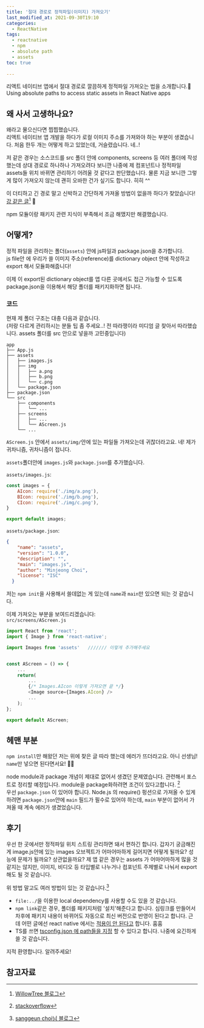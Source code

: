 ```yaml
---
title: '절대 경로로 정적파일(이미지) 가져오기'
last_modified_at: 2021-09-30T19:10
categories:
  - ReactNative
tags:
  - reactnative
  - npm
  - absolute path
  - assets
toc: true
  
---
```


리액트 네이티브 앱에서 절대 경로로 깔끔하게 정적파일 가져오는 법을 소개합니다.🥳 \
Using absolute paths to access static assets in React Native apps

## 왜 사서 고생하나요? 
왜라고 물으신다면 찝찝했습니다. \
리액트 네이티브 앱 개발을 하다가 로컬 이미지 주소를 가져와야 하는 부분이 생겼습니다. 
처음 한두 개는 어떻게 하고 있었는데, 거슬렸습니다. 네..! 

저 같은 경우는 소스코드를 src 폴더 안에 components, screens 등 여러 폴더에 작성했는데 
상대 경로로 하나하나 가져오려다 보니깐 나중에 제 컴포넌트나 정적파일 assets들 위치 바뀌면 관리하기 어려울 것 같다고 판단했습니다. 
물론 지금 보니깐 그렇게 많이 가져오지 않는데 괜히 오바한 건가 싶기도 합니다. 히히 ^^

이 더티하고 긴 경로 말고 신박하고 간단하게 가져올 방법이 없을까 하다가 찾았습니다! [강 같은 글](https://www.willowtreeapps.com/craft/react-native-tips-and-tricks-2-0-managing-static-assets-with-absolute-paths)[^fn1] 🥺

npm 모듈이랑 패키지 관련 지식이 부족해서 조금 해맸지만 해결했습니다. 

## 어떻게?
정적 파일을 관리하는 폴더(`assets`) 안에 js파일과 package.json을 추가합니다. \
js file안 에 우리가 쓸 이미지 주소(reference)를 dictionary object 안에 작성하고 export 해서 모듈화해줍니다!

이제 이 export된 dictionary object를 앱 다른 곳에서도 접근 가능할 수 있도록 
package.json을 이용해서 해당 폴더를 패키지화하면 됩니다.

### 코드 

현재 제 폴더 구조는 대충 다음과 같습니다. \
(저랑 다르게 관리하시는 분들 팁 좀 주세요..! 전 따라쟁이라 미디엄 글 찾아서 따라했습니다. assets 폴더를 src 안으로 넣을까 고민중입니다)
```
app
├── App.js
├── assets
│   ├── images.js
│   ├── img
│   │   ├── a.png
│   │   ├── b.png
│   │   └── c.png
│   └── package.json
├── package.json
└── src
    ├── components
    │   └── ...
    ├── screens
    │   ├── ...
    │   └── AScreen.js
    └── ...
```

`AScreen.js` 안에서 `assets/img/`안에 있는 파일들 가져오는데 귀찮더라고요. 네! 제가 귀차니즘, 귀차니즘이 접니다. 


`assets`폴더안에 `images.js`와 `package.json`를 추가했습니다. 

`assets/images.js`:
```js
const images = {
    AIcon: require('./img/a.png'),
    BIcon: require('./img/b.png'),
    CIcon: require('./img/c.png'),
}

export default images;
```



`assets/package.json`:
```json
{
    "name": "assets",
    "version": "1.0.0",
    "description": "",
    "main": "images.js",
    "author": "Minjeong Choi",
    "license": "ISC"
  }
```
저는 `npm init`을 사용해서 쓸데없는 게 있는데 `name`과 `main`만 있으면 되는 것 같습니다. 



이제 가져오는 부분을 보여드리겠습니다: \
`src/screens/AScreen.js`
```js
import React from 'react';
import { Image } from 'react-native';

import Images from 'assets'   /////// 이렇게 추가해주세요


const AScreen = () => {
    ...
    return(
        ...
        {/* Images.AIcon 이렇게 가져오면 끝 */}
        <Image source={Images.AIcon} /> 
        ...
    );
};

export default AScreen;

```




## 헤맨 부분 
`npm install`만 해왔던 저는 위에 찾은 글 따라 했는데 에러가 뜨더라고요. 아니 선생님! `name`만 넣으면 된다면서요! 🥺🥺

node module과 package 개념이 제대로 없어서 생겼던 문제였습니다. 관련해서 포스트로 정리할 예정입니다. 
module을 package화하려면 조건이 있다고합니다. [^fn3] \
우선 `package.json` 이 있어야 합니다. Node.js 의 require() 펑션으로 가져올 수 있게 하려면 `package.json`안에 `main` 필드가 필수로 있어야 하는데, `main` 부분이 없어서 가져올 때 계속 에러가 생겼었습니다.





## 후기 
우선 한 곳에서만 정적파일 위치 스트링 관리하면 돼서 편하긴 합니다. 
갑자기 궁금해진 게 image.js안에 있는 images 오브젝트가 어마어마하게 길어지면 어떻게 될까요? 성능에 문제가 될까요? 상관없을까요? 제 앱 같은 경우는 assets 가 어마어마하게 많을 것 같지는 않지만, 이미지, 비디오 등 타입별로 나누거나 컴포넌트 주제별로 나눠서 export 해도 될 것 같습니다. 


위 방법 말고도 여러 방법이 있는 것 같습니다.[^fn2]
- `file:../`을 이용한 local dependency를 사용할 수도 있을 것 같습니다. 
- `npm link`같은 경우, 폴더를 패키지처럼 '설치'해준다고 합니다. 심링크를 만들어서 차후에 패키지 내용이 바뀌어도 자동으로 최신 버전으로 반영이 된다고 합니다. 근데 어떤 글에선 react native 에서는 [적용이 안 된다고](https://stackoverflow.com/questions/55953564/how-to-use-symlinks-in-react-native-projet) 합니다. 훔훔
- TS를 쓰면 [tsconfig.json 에 path들을 지정](https://stackoverflow.com/questions/35068813/typescript-how-to-not-use-relative-paths-to-import-classes/49757060)
할 수 있다고 합니다. 나중에 요긴하게 쓸 것 같습니다. 





지적 환영합니다. 알려주세요!




## 참고자료
[^fn1]: [WillowTree 블로그](https://www.willowtreeapps.com/craft/react-native-tips-and-tricks-2-0-managing-static-assets-with-absolute-paths)
[^fn2]: [sanggeun choi님 블로그](https://sg-choi.tistory.com/396)
[^fn3]: [stackoverflow]([https://stackoverflow.com/questions/20008442/difference-between-a-module-and-a-package-in-node-js](https://stackoverflow.com/questions/20008442/difference-between-a-module-and-a-package-in-node-js))